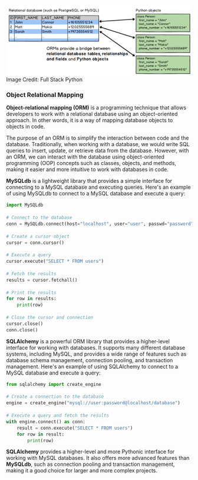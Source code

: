 <img src="https://github.com/ajipelumi/alx-higher_level_programming/blob/392dd641fe826a020d58e4a2584974d009431b5c/images/orms-bridge.png" alt="object relational mapping" width=600px>
Image Credit: Full Stack Python

### Object Relational Mapping

**Object-relational mapping (ORM)** is a programming technique that allows developers to work with a relational database using an object-oriented approach.
In other words, it is a way of mapping database objects to objects in code.

The purpose of an ORM is to simplify the interaction between code and the database. Traditionally, when working with a database, we would write SQL queries to insert, update, or retrieve data from the database.
However, with an ORM, we can interact with the database using object-oriented programming (OOP) concepts such as classes, objects, and methods, making it easier and more intuitive to work with databases in code.

**MySQLdb** is a lightweight library that provides a simple interface for connecting to a MySQL database and executing queries.
Here's an example of using MySQLdb to connect to a MySQL database and execute a query:
```python
import MySQLdb

# Connect to the database
conn = MySQLdb.connect(host="localhost", user="user", passwd="password", db="database")

# Create a cursor object
cursor = conn.cursor()

# Execute a query
cursor.execute("SELECT * FROM users")

# Fetch the results
results = cursor.fetchall()

# Print the results
for row in results:
    print(row)

# Close the cursor and connection
cursor.close()
conn.close()
```

**SQLAlchemy** is a powerful ORM library that provides a higher-level interface for working with databases.
It supports many different database systems, including MySQL, and provides a wide range of features such as database schema management, connection pooling, and transaction management.
Here's an example of using SQLAlchemy to connect to a MySQL database and execute a query:
```python
from sqlalchemy import create_engine

# Create a connection to the database
engine = create_engine("mysql://user:password@localhost/database")

# Execute a query and fetch the results
with engine.connect() as conn:
    result = conn.execute("SELECT * FROM users")
    for row in result:
        print(row)
```

**SQLAlchemy** provides a higher-level and more Pythonic interface for working with MySQL databases.
It also offers more advanced features than **MySQLdb**, such as connection pooling and transaction management, making it a good choice for larger and more complex projects.
